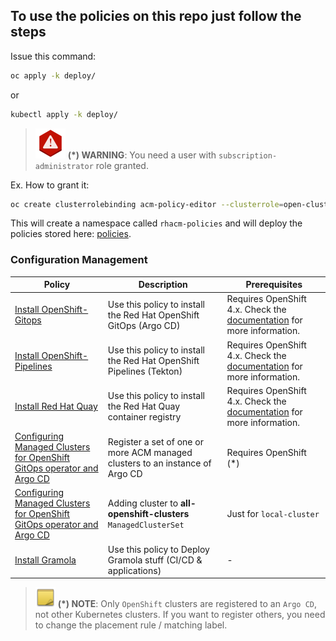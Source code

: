 ## To use the policies on this repo just follow the steps

Issue this command:

```bash
oc apply -k deploy/
```

or

```bash
kubectl apply -k deploy/
```

> ![WARNING](../images/warning-icon.png) **(*) WARNING**: You need a user with `subscription-administrator` role granted.

Ex. How to grant it:

```bash
oc create clusterrolebinding acm-policy-editor --clusterrole=open-cluster-management:subscription-admin --user=[My_User]
```

This will create a namespace called `rhacm-policies` and will deploy the policies stored here:
[policies](grc/policies/CM-Configuration-Management).

### Configuration Management

Policy  | Description | Prerequisites
------- | ----------- | -------------
[Install OpenShift-Gitops](./grc/policies/CM-Configuration-Management/policy-openshift-gitops-operator-patched.yaml) | Use this policy to install the Red Hat OpenShift GitOps (Argo CD) | Requires OpenShift 4.x. Check the [documentation](https://access.redhat.com/documentation/en-us/openshift_container_platform/4.10/html/cicd/gitops) for more information.
[Install OpenShift-Pipelines](./grc/policies/CM-Configuration-Management/policy-openshift-pipelines-operator.yaml) | Use this policy to install the Red Hat OpenShift Pipelines (Tekton) | Requires OpenShift 4.x. Check the [documentation](https://access.redhat.com/documentation/en-us/openshift_container_platform/4.10/html/cicd/pipelines) for more information.
[Install Red Hat Quay](./grc/policies/CM-Configuration-Management/policy-openshift-pipelines-operator.yaml) | Use this policy to install the Red Hat Quay container registry | Requires OpenShift 4.x. Check the [documentation](https://access.redhat.com/documentation/en-us/red_hat_quay/3/html/deploy_red_hat_quay_on_openshift_with_the_quay_operator/operator-deploy) for more information.
[Configuring Managed Clusters for OpenShift GitOps operator and Argo CD](./grc/policies/CM-Configuration-Management/policy-openshift-gitops-acm-integration.yaml) | Register a set of one or more ACM managed clusters to an instance of Argo CD | Requires OpenShift (*)
[Configuring Managed Clusters for OpenShift GitOps operator and Argo CD](./grc/policies/CM-Configuration-Management/policy-label-cluster.yaml) | Adding cluster to **all-openshift-clusters** `ManagedClusterSet` | Just for `local-cluster`
[Install Gramola](./grc/policies/CM-Configuration-Management/policy-gitops-gramola-all.yaml) | Use this policy to Deploy Gramola stuff (CI/CD & applications) | -

> ![NOTE](../images/note-icon.png) **(*) NOTE**: Only `OpenShift` clusters are registered to an `Argo CD`, not other Kubernetes clusters. If you want to register others, you need to change the placement rule / matching label.

